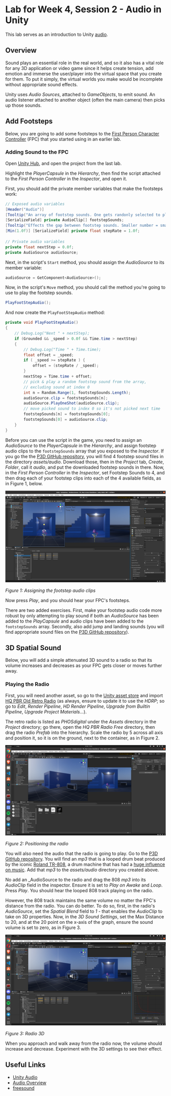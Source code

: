 # Lab for Week 4, Session 2 - Audio in Unity

This lab serves as an introduction to Unity [audio](https://docs.unity3d.com/Manual/Audio.html).

## Overview

Sound plays an essential role in the real world, and so it also has a vital role for any 3D application or video game since it helps create tension, add emotion and immerse the user/player into the virtual space that you create for them. To put it simply, the virtual worlds you make would be incomplete without appropriate sound effects.

Unity uses _Audio Sources_, attached to _GameObjects_, to emit sound. An audio listener attached to another object (often the main camera) then picks up those sounds.

## Add Footsteps

Below, you are going to add some footsteps to the [First Person Character Controller](https://assetstore.unity.com/packages/essentials/starter-assets-first-person-character-controller-196525) (FPC) that you started using in an earlier lab.

### Adding Sound to the FPC

Open [Unity Hub](https://docs.unity3d.com/Manual/GettingStartedUnityHub.html), and open the project from the last lab.

Highlight the _PlayerCapsule_ in the _Hierarchy_, then find the script attached to the _First Person Controller_ in the _Inspector_, and open it.

First, you should add the private member variables that make the footsteps work:

```csharp
// Exposed audio variables
[Header("Audio")]
[Tooltip("An array of footstep sounds. One gets randonly selected to play")]
[SerializeField] private AudioClip[] footstepSounds;    
[Tooltip("Effects the gap between footstep sounds. Smaller number = smaller gap")]
[Min(1.0f)] [SerializeField] private float stepRate = 1.0f;

// Private audio variables
private float nextStep = 0.0f;
private AudioSource audioSource;
```

Next, in the script's `Start` method, you should assign the _AudioSource_ to its member variable:

```csharp
audioSource = GetComponent<AudioSource>();
```

Now, in the script's `Move` method, you should call the method you're going to use to play the footstep sounds.

```csharp
PlayFootStepAudio();
```

And now create the `PlayFootStepAudio` method:

```csharp
private void PlayFootStepAudio()
{
    // Debug.Log("Next " + nextStep);
    if (Grounded && _speed > 0.0f && Time.time > nextStep)
    {
        // Debug.Log("Time " + Time.time);
        float offset = _speed;
        if ( _speed >= stepRate ) {
            offset = (stepRate / _speed);
        } 
        nextStep = Time.time + offset;
        // pick & play a random footstep sound from the array,
        // excluding sound at index 0
        int n = Random.Range(1, footstepSounds.Length);
        audioSource.clip = footstepSounds[n];
        audioSource.PlayOneShot(audioSource.clip);
        // move picked sound to index 0 so it's not picked next time
        footstepSounds[n] = footstepSounds[0];
        footstepSounds[0] = audioSource.clip;
    }    
}
```

Before you can use the script in the game, you need to assign an _AudioSource_ to the _PlayerCapsule_ in the _Hierarchy_, and assign footstep audio clips to the `footstepSounds` array that you exposed to the _Inspector_. If you go the the [P3D GitHub repository](https://github.com/glowkeeper/P3D), you will find 4 footstep sound files in the directory _assets/audio_. Download those, then in the _Project_ tab, _Create_, _Folder_, call it _audio_, and put the downloaded footstep sounds in there. Now, in the _First Person Controller_ in the _Inspector_, set Footstep Sounds to 4, and then drag each of your footstep clips into each of the 4 available fields, as in Figure 1, below.

![](./images/audioClips.png)

_Figure 1: Assigning the footstep audio clips_

Now press _Play_, and you should hear your FPC's footsteps.

There are two added exercises. First, make your footstep audio code more robust by only attempting to play sound if both an _AudioSource_ has been added to the _PlayCapsule_ and audio clips have been added to the `footstepSounds` array. Secondly, also add jump and landing sounds (you will find appropriate sound files on the [P3D GitHub repository](https://github.com/glowkeeper/P3D)).

## 3D Spatial Sound

Below, you will add a simple attenuated 3D sound to a radio so that its volume increases and decreases as your FPC gets closer or moves further away.

### Playing the Radio

First, you will need another asset, so go to the [Unity asset store](https://assetstore.unity.com/) and import [HQ PBR Old Retro Radio](https://assetstore.unity.com/packages/3d/props/hq-pbr-old-retro-radio-free-180303) (as always, ensure to update it to use the _HDRP_; so go to _Edit_, _Render Pipeline_, _HD Render Pipeline_, _Upgrade from Builtin Pipeline_, _Upgrade Project Materials..._).

The retro radio is listed as _PHOSdigital_ under the _Assets_ directory in the _Project_ directory; go there, open the _HQ PBR Radio Free_ directory, then drag the radio _Prefab_ into the hierarchy. Scale the radio by 5 across all axis and position it, so it is on the ground, next to the container, as in Figure 2.

![](./images/radio.png)

_Figure 2: Positioning the radio_

You will also need the audio that the radio is going to play. Go to the [P3D GitHub repository](https://github.com/glowkeeper/P3D). You will find an _mp3_ that is a looped drum beat produced by the iconic [Roland TR-808](https://en.wikipedia.org/wiki/Roland_TR-808), a drum machine that has had a [huge influence on music](https://mixdownmag.com.au/features/columns/the-history-of-the-roland-tr-808-in-eight-iconic-tracks/). Add that _mp3_ to the _assets/audio_ directory you created above.

No add an _AudioSource to the radio and drag the 808 _mp3_ into its _AudioClip_ field in the inspector. Ensure it is set to _Play on Awake_ and _Loop_. Press _Play_. You should hear the looped 808 track playing on the radio.

However, the 808 track maintains the same volume no matter the FPC's distance from the radio. You can do better. To do so, first, in the radio's _AudioSource_, set the _Spatial Blend_ field to _1_ - that enables the _AudioClip_ to take on 3D properties. Now, in the _3D Sound Settings_, set the Max Distance to 20, and at the 20 point on the x-axis of the graph, ensure the sound volume is set to zero, as in Figure 3.

![](./images/radio3D.png)

_Figure 3: Radio 3D_

When you approach and walk away from the radio now, the volume should increase and decrease. Experiment with the 3D settings to see their effect.  

## Useful Links

+ [Unity Audio](https://docs.unity3d.com/Manual/Audio.html)
+ [Audio Overview](https://docs.unity3d.com/Manual/AudioOverview.html)
+ [freesound](https://freesound.org/)